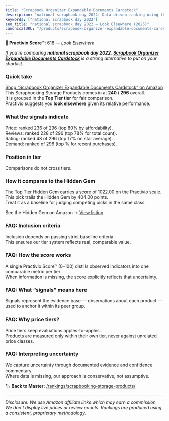 ```yaml
---
title: "Scrapbook Organizer Expandable Documents Cardstock"
description: "national scrapbook day 2022: Data-driven ranking using the Practivio Score™. Positioned by quality, value, demand, findability, momentum."
keywords: ["national scrapbook day 2022"]
seo_title: "national scrapbook day 2022 — Look Elsewhere (2025)"
canonicalURL: "/products/scrapbook-organizer-expandable-documents-cardstock-B0C1NL6M7F/"
---
```


**🚫 Practivio Score™:** 618 — _Look Elsewhere_


*If you're comparing **national scrapbook day 2022**, **[Scrapbook Organizer Expandable Documents Cardstock](https://www.amazon.com/dp/B0C1NL6M7F?tag=practivio-20)** is a strong alternative to put on your shortlist.*
### Quick take
[Shop “Scrapbook Organizer Expandable Documents Cardstock” on Amazon](https://www.amazon.com/dp/B0C1NL6M7F?tag=practivio-20)
This Scrapbooking Storage Products comes in at **240 / 296** overall.  
It is grouped in the **Top Tier tier** for fair comparison.  
Practivio suggests you **look elsewhere** given its relative performance.

### What the signals indicate
Price: ranked 236 of 296 (top 80% by affordability).  
Reviews: ranked 228 of 296 (top 78% for total count).  
Rating: ranked 48 of 296 (top 17% on star average).  
Demand: ranked  of 296 (top % for recent purchases).

### Position in tier
Comparisons do not cross tiers.

### How it compares to the Hidden Gem
The Top Tier Hidden Gem carries a score of 1022.00 on the Practivio scale.  
This pick trails the Hidden Gem by 404.00 points.  
Treat it as a baseline for judging competing picks in the same class.  

See the Hidden Gem on Amazon → [View listing](https://www.amazon.com/dp/B08V21RXFY?tag=practivio-20)

### FAQ: Inclusion criteria
Inclusion depends on passing strict baseline criteria.  
This ensures our tier system reflects real, comparable value.

### FAQ: How the score works
A single Practivio Score™ (0–100) distills observed indicators into one comparable metric per tier.  
When information is missing, the score explicitly reflects that uncertainty.

### FAQ: What “signals” means here
Signals represent the evidence base — observations about each product — used to anchor it within its peer group.

### FAQ: Why price tiers?
Price tiers keep evaluations apples-to-apples.  
Products are measured only within their own tier, never against unrelated price classes.

### FAQ: Interpreting uncertainty
We capture uncertainty through documented evidence and confidence commentary.  
Where data is missing, our approach is conservative, not assumptive.


🏷️ **Back to Master:** [/rankings/scrapbooking-storage-products/](/rankings/scrapbooking-storage-products/)

---
_Disclosure: We use Amazon affiliate links which may earn a commission. We don’t display live prices or review counts. Rankings are produced using a consistent, proprietary methodology._
